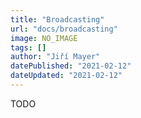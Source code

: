 ```yaml
---
title: "Broadcasting"
url: "docs/broadcasting"
image: NO_IMAGE
tags: []
author: "Jiří Mayer"
datePublished: "2021-02-12"
dateUpdated: "2021-02-12"
---
```


TODO

